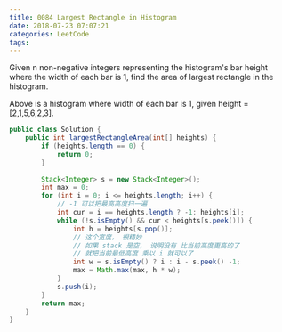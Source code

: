 ```yaml
---
title: 0084 Largest Rectangle in Histogram
date: 2018-07-23 07:07:21
categories: LeetCode
tags:
---
```


Given n non-negative integers representing the histogram's bar height where the width of each bar is 1, find the area of largest rectangle in the histogram.


Above is a histogram where width of each bar is 1, given height = [2,1,5,6,2,3].

```java
public class Solution {
    public int largestRectangleArea(int[] heights) {
        if (heights.length == 0) {
            return 0;
        }
        
        Stack<Integer> s = new Stack<Integer>();
        int max = 0;
        for (int i = 0; i <= heights.length; i++) {
            // -1 可以把最高高度扫一遍
            int cur = i == heights.length ? -1: heights[i];
            while (!s.isEmpty() && cur < heights[s.peek()]) {
                int h = heights[s.pop()];
                // 这个宽度， 很精妙
                // 如果 stack 是空， 说明没有 比当前高度更高的了
                // 就把当前最低高度 乘以 i 就可以了
                int w = s.isEmpty() ? i : i - s.peek() -1;
                max = Math.max(max, h * w);
            }
            s.push(i);
        }
        return max;
    }
}
```
